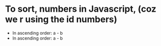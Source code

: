 # To sort, numbers in Javascript, (coz we r using the id numbers)

- In ascending order: a - b
- In ascending order: a - b